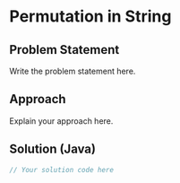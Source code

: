 # Permutation in String

## Problem Statement

Write the problem statement here.

## Approach

Explain your approach here.

## Solution (Java)

```java
// Your solution code here
```
